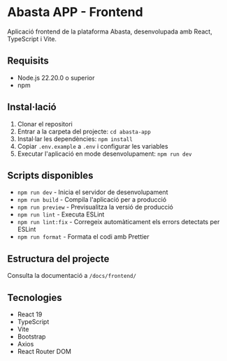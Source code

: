 # Abasta APP - Frontend

Aplicació frontend de la plataforma Abasta, desenvolupada amb React, TypeScript i Vite.

## Requisits

- Node.js 22.20.0 o superior
- npm

## Instal·lació

1. Clonar el repositori
2. Entrar a la carpeta del projecte: `cd abasta-app`
3. Instal·lar les dependències: `npm install`
4. Copiar `.env.example` a `.env` i configurar les variables
5. Executar l'aplicació en mode desenvolupament: `npm run dev`

## Scripts disponibles

- `npm run dev` - Inicia el servidor de desenvolupament
- `npm run build` - Compila l'aplicació per a producció
- `npm run preview` - Previsualitza la versió de producció
- `npm run lint` - Executa ESLint
- `npm run lint:fix` - Corregeix automàticament els errors detectats per ESLint
- `npm run format` - Formata el codi amb Prettier

## Estructura del projecte

Consulta la documentació a `/docs/frontend/`

## Tecnologies

- React 19
- TypeScript
- Vite
- Bootstrap
- Axios
- React Router DOM
